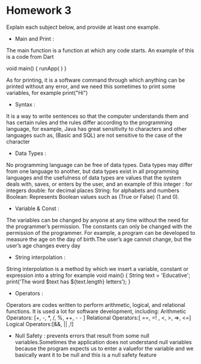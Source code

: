 # Homework 3

Explain each subject below, and provide at least one example.

* Main and Print :
  
The main function is a function at which any code starts.
 An example of this is a code from Dart 
 
  void main() {
  runApp(
  )
   }

As for printing, it is a software command through which anything can be printed without any error,
 and we need this sometimes to print some variables, for example print("Hi")

* Syntax :

 It is a way to write sentences so that the computer understands them and has certain rules and the rules differ according to the programming language, for example,
Java has great sensitivity to characters and other languages such as,
(Basic and SQL) are not sensitive to the case of the character

* Data Types :

 No programming language can be free of data types. Data types may differ from one language to another,
 but data types exist in all programming languages and the usefulness of data types are values that the system deals with, saves, or enters by the user, and an example of this
integer : for integers
double: for decimal places
String: for alphabets and numbers
Boolean: Represents Boolean values such as (True or False) (1 and 0).

* Variable  & Const :
 
The variables can be changed by anyone at any time without the need for the programmer’s permission. The constants can only be changed with the permission of the programmer.
For example, a program can be developed to measure the age on the day of birth.The user’s age cannot change, but the user’s age changes every day

* String interpolation :
 
String interpolation is a method by which we insert a variable,
constant or expression into a string for example
void main() {
 String text = 'Educative';
 print('The word $text has ${text.length} letters'); 
}

* Operators :

Operators are codes written to perform arithmetic,
logical, and relational functions. It is used a lot for software development,
including:
Arithmetic Operators: [+, -, *, /, %, ++, - - ]
Relational Operators:[ ==, =! , <, >, =>, <=]
Logical Operators:[&&, || ,!]
 
* Null Safety :
prevents errors that result from some null variables.Sometimes the application does not understand null variables because the program expects us to enter a valuefor the variable and we basically want it to be null and this is a null safety feature
